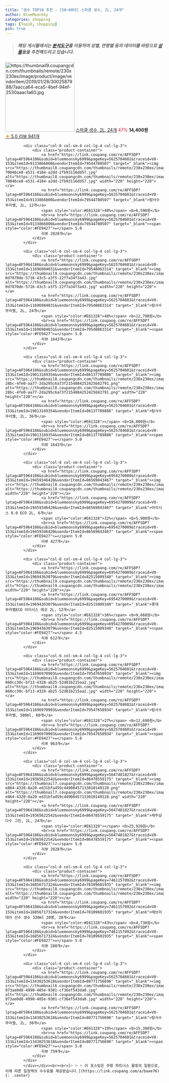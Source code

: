 ```yaml
---
title: "생수 TOP10 추천 - [50~60대] 스파클 생수, 2L, 24개"
author: BlueMoonSky
categories: shopping
tags: [Top10, shopping]
pin: true
---
```


> ##### 해당 게시물에서는 [**분석도구**](https://itemscout.io/)를 이용하여 **성별**, **연령별** 등의 데이터를 바탕으로 [**상품**](https://link.coupang.com/a/baae76)들을 추천해드리고 있습니다.
<div class="container"><div class="row">
            <div class="col-6 col-sm-4 col-lg-4 col-lg-3">
                <div class="product-container">
                    <a href="https://link.coupang.com/re/AFFSDP?lptag=AF5964186&subid=bluemoonsky6999&pageKey=1653706&traceid=V0-153&itemId=2445002&vendorItemId=70223820975" target="_blank"><img src="https://thumbnail9.coupangcdn.com/thumbnails/remote/230x230ex/image/product/image/vendoritem/2019/01/28/3002587988/7aacca64-eca5-4bef-94ef-2530aaac1a60.jpg" alt="https://thumbnail9.coupangcdn.com/thumbnails/remote/230x230ex/image/product/image/vendoritem/2019/01/28/3002587988/7aacca64-eca5-4bef-94ef-2530aaac1a60.jpg" width="220" height="220"></a>
                    <a href="https://link.coupang.com/re/AFFSDP?lptag=AF5964186&subid=bluemoonsky6999&pageKey=1653706&traceid=V0-153&itemId=2445002&vendorItemId=70223820975" target="_blank">스파클 생수, 2L, 24개</a>
                    <span style="color:#E61328">47%</span> <b>14,400원</b>
                    <br><a href="https://link.coupang.com/re/AFFSDP?lptag=AF5964186&subid=bluemoonsky6999&pageKey=1653706&traceid=V0-153&itemId=2445002&vendorItemId=70223820975" target="_blank"><span style="color:#FE9427">★</span> 5.0
                    리뷰 941개</a>
                </div>
            </div>
            
            <div class="col-6 col-sm-4 col-lg-4 col-lg-3">
                <div class="product-container">
                    <a href="https://link.coupang.com/re/AFFSDP?lptag=AF5964186&subid=bluemoonsky6999&pageKey=5625704601&traceid=V0-153&itemId=9133866800&vendorItemId=79544780507" target="_blank"><img src="https://thumbnail8.coupangcdn.com/thumbnails/remote/230x230ex/image/retail/images/9202382952942280-70046ce8-e531-4184-a2dd-2fb93116dd57.jpg" alt="https://thumbnail8.coupangcdn.com/thumbnails/remote/230x230ex/image/retail/images/9202382952942280-70046ce8-e531-4184-a2dd-2fb93116dd57.jpg" width="220" height="220"></a>
                    <a href="https://link.coupang.com/re/AFFSDP?lptag=AF5964186&subid=bluemoonsky6999&pageKey=5625704601&traceid=V0-153&itemId=9133866800&vendorItemId=79544780507" target="_blank">탐사수 무라벨, 2L, 12개</a>
                    <span style="color:#E61328">48%</span> <b>6,590원</b>
                    <br><a href="https://link.coupang.com/re/AFFSDP?lptag=AF5964186&subid=bluemoonsky6999&pageKey=5625704601&traceid=V0-153&itemId=9133866800&vendorItemId=79544780507" target="_blank"><span style="color:#FE9427">★</span> 5.0
                    리뷰 2828개</a>
                </div>
            </div>
            
            <div class="col-6 col-sm-4 col-lg-4 col-lg-3">
                <div class="product-container">
                    <a href="https://link.coupang.com/re/AFFSDP?lptag=AF5964186&subid=bluemoonsky6999&pageKey=5625704601&traceid=V0-153&itemId=11696984031&vendorItemId=79548063314" target="_blank"><img src="https://thumbnail9.coupangcdn.com/thumbnails/remote/230x230ex/image/retail/images/7609662521933713-0d7870de-5716-43c5-a3f5-22f7a34f3a43.jpg" alt="https://thumbnail9.coupangcdn.com/thumbnails/remote/230x230ex/image/retail/images/7609662521933713-0d7870de-5716-43c5-a3f5-22f7a34f3a43.jpg" width="220" height="220"></a>
                    <a href="https://link.coupang.com/re/AFFSDP?lptag=AF5964186&subid=bluemoonsky6999&pageKey=5625704601&traceid=V0-153&itemId=11696984031&vendorItemId=79548063314" target="_blank">탐사수 무라벨, 2L, 24개</a>
                    <span style="color:#E61328">48%</span> <b>12,790원</b>
                    <br><a href="https://link.coupang.com/re/AFFSDP?lptag=AF5964186&subid=bluemoonsky6999&pageKey=5625704601&traceid=V0-153&itemId=11696984031&vendorItemId=79548063314" target="_blank"><span style="color:#FE9427">★</span> 5.0
                    리뷰 1643개</a>
                </div>
            </div>
            
            <div class="col-6 col-sm-4 col-lg-4 col-lg-3">
                <div class="product-container">
                    <a href="https://link.coupang.com/re/AFFSDP?lptag=AF5964186&subid=bluemoonsky6999&pageKey=5625704601&traceid=V0-153&itemId=19013169354&vendorItemId=86137789886" target="_blank"><img src="https://thumbnail8.coupangcdn.com/thumbnails/remote/230x230ex/image/retail/images/7fdc380a-28bc-4fe0-aa77-2da295c6a73f2154884252425682791.png" alt="https://thumbnail8.coupangcdn.com/thumbnails/remote/230x230ex/image/retail/images/7fdc380a-28bc-4fe0-aa77-2da295c6a73f2154884252425682791.png" width="220" height="220"></a>
                    <a href="https://link.coupang.com/re/AFFSDP?lptag=AF5964186&subid=bluemoonsky6999&pageKey=5625704601&traceid=V0-153&itemId=19013169354&vendorItemId=86137789886" target="_blank">탐사수 무라벨, 2L, 36개</a>
                    <span style="color:#E61328"></span> <b>16,800원</b>
                    <br><a href="https://link.coupang.com/re/AFFSDP?lptag=AF5964186&subid=bluemoonsky6999&pageKey=5625704601&traceid=V0-153&itemId=19013169354&vendorItemId=86137789886" target="_blank"><span style="color:#FE9427">★</span> 5.0
                    리뷰 1643개</a>
                </div>
            </div>
            
            <div class="col-6 col-sm-4 col-lg-4 col-lg-3">
                <div class="product-container">
                    <a href="https://link.coupang.com/re/AFFSDP?lptag=AF5964186&subid=bluemoonsky6999&pageKey=6954270009&traceid=V0-153&itemId=19459346420&vendorItemId=86569843467" target="_blank"><img src="https://thumbnail8.coupangcdn.com/thumbnails/remote/230x230ex/image/vendor_inventory/193d/a20419bffc69effae4699c7606681a6706140c990d556997d8b3d2fc21a1.jpg" alt="https://thumbnail8.coupangcdn.com/thumbnails/remote/230x230ex/image/vendor_inventory/193d/a20419bffc69effae4699c7606681a6706140c990d556997d8b3d2fc21a1.jpg" width="220" height="220"></a>
                    <a href="https://link.coupang.com/re/AFFSDP?lptag=AF5964186&subid=bluemoonsky6999&pageKey=6954270009&traceid=V0-153&itemId=19459346420&vendorItemId=86569843467" target="_blank">아이시스 8.0 ECO 2L, 6개</a>
                    <span style="color:#E61328">32%</span> <b>5,900원</b>
                    <br><a href="https://link.coupang.com/re/AFFSDP?lptag=AF5964186&subid=bluemoonsky6999&pageKey=6954270009&traceid=V0-153&itemId=19459346420&vendorItemId=86569843467" target="_blank"><span style="color:#FE9427">★</span> 5.0
                    리뷰 427개</a>
                </div>
            </div>
            
            <div class="col-6 col-sm-4 col-lg-4 col-lg-3">
                <div class="product-container">
                    <a href="https://link.coupang.com/re/AFFSDP?lptag=AF5964186&subid=bluemoonsky6999&pageKey=6954270009&traceid=V0-153&itemId=19694363079&vendorItemId=82515009340" target="_blank"><img src="https://thumbnail9.coupangcdn.com/thumbnails/remote/230x230ex/image/vendor_inventory/85d9/4cdd60e13f08ce905072d245f9cec3d20a91d8a6be8b82e9707670d93be8.jpg" alt="https://thumbnail9.coupangcdn.com/thumbnails/remote/230x230ex/image/vendor_inventory/85d9/4cdd60e13f08ce905072d245f9cec3d20a91d8a6be8b82e9707670d93be8.jpg" width="220" height="220"></a>
                    <a href="https://link.coupang.com/re/AFFSDP?lptag=AF5964186&subid=bluemoonsky6999&pageKey=6954270009&traceid=V0-153&itemId=19694363079&vendorItemId=82515009340" target="_blank">롯데 무라벨ECO 아이시스 에코 2L, 12개</a>
                    <span style="color:#E61328">36%</span> <b>9,660원</b>
                    <br><a href="https://link.coupang.com/re/AFFSDP?lptag=AF5964186&subid=bluemoonsky6999&pageKey=6954270009&traceid=V0-153&itemId=19694363079&vendorItemId=82515009340" target="_blank"><span style="color:#FE9427">★</span> 4.5
                    리뷰 612개</a>
                </div>
            </div>
            
            <div class="col-6 col-sm-4 col-lg-4 col-lg-3">
                <div class="product-container">
                    <a href="https://link.coupang.com/re/AFFSDP?lptag=AF5964186&subid=bluemoonsky6999&pageKey=5625704601&traceid=V0-153&itemId=11696970903&vendorItemId=79547658934" target="_blank"><img src="https://thumbnail8.coupangcdn.com/thumbnails/remote/230x230ex/image/retail/images/8490946390630062-860cc30c-bf13-4328-ab25-52d81b215aa2.jpg" alt="https://thumbnail8.coupangcdn.com/thumbnails/remote/230x230ex/image/retail/images/8490946390630062-860cc30c-bf13-4328-ab25-52d81b215aa2.jpg" width="220" height="220"></a>
                    <a href="https://link.coupang.com/re/AFFSDP?lptag=AF5964186&subid=bluemoonsky6999&pageKey=5625704601&traceid=V0-153&itemId=11696970903&vendorItemId=79547658934" target="_blank">탐사수 무라벨, 500ml, 60개</a>
                    <span style="color:#E61328">27%</span> <b>12,690원</b>
                    <br><a href="https://link.coupang.com/re/AFFSDP?lptag=AF5964186&subid=bluemoonsky6999&pageKey=5625704601&traceid=V0-153&itemId=11696970903&vendorItemId=79547658934" target="_blank"><span style="color:#FE9427">★</span> 5.0
                    리뷰 963개</a>
                </div>
            </div>
            
            <div class="col-6 col-sm-4 col-lg-4 col-lg-3">
                <div class="product-container">
                    <a href="https://link.coupang.com/re/AFFSDP?lptag=AF5964186&subid=bluemoonsky6999&pageKey=5647481827&traceid=V0-153&itemId=19365622542&vendorItemId=86478559175" target="_blank"><img src="https://thumbnail7.coupangcdn.com/thumbnails/remote/230x230ex/image/retail/images/3219629f-e864-4320-8a20-ed31bfa459c44908457133010149128.png" alt="https://thumbnail7.coupangcdn.com/thumbnails/remote/230x230ex/image/retail/images/3219629f-e864-4320-8a20-ed31bfa459c44908457133010149128.png" width="220" height="220"></a>
                    <a href="https://link.coupang.com/re/AFFSDP?lptag=AF5964186&subid=bluemoonsky6999&pageKey=5647481827&traceid=V0-153&itemId=19365622542&vendorItemId=86478559175" target="_blank">제주삼다수 그린, 2L, 24개</a>
                    <span style="color:#E61328"></span> <b>25,920원</b>
                    <br><a href="https://link.coupang.com/re/AFFSDP?lptag=AF5964186&subid=bluemoonsky6999&pageKey=5647481827&traceid=V0-153&itemId=19365622542&vendorItemId=86478559175" target="_blank"><span style="color:#FE9427">★</span> 5.0
                    리뷰 2828개</a>
                </div>
            </div>
            
            <div class="col-6 col-sm-4 col-lg-4 col-lg-3">
                <div class="product-container">
                    <a href="https://link.coupang.com/re/AFFSDP?lptag=AF5964186&subid=bluemoonsky6999&pageKey=7461157092&traceid=V0-153&itemId=16856717324&vendorItemId=78109601935" target="_blank"><img src="https://thumbnail8.coupangcdn.com/thumbnails/remote/230x230ex/image/vendor_inventory/215c/84f7ee4d436a815ec78d6a38528d378623beeea6f6b39f132f53523fb8ae.jpg" alt="https://thumbnail8.coupangcdn.com/thumbnails/remote/230x230ex/image/vendor_inventory/215c/84f7ee4d436a815ec78d6a38528d378623beeea6f6b39f132f53523fb8ae.jpg" width="220" height="220"></a>
                    <a href="https://link.coupang.com/re/AFFSDP?lptag=AF5964186&subid=bluemoonsky6999&pageKey=7461157092&traceid=V0-153&itemId=16856717324&vendorItemId=78109601935" target="_blank">에브리데이 산수 생수 330ml 20병, 20개</a>
                    <span style="color:#E61328">43%</span> <b>4,730원</b>
                    <br><a href="https://link.coupang.com/re/AFFSDP?lptag=AF5964186&subid=bluemoonsky6999&pageKey=7461157092&traceid=V0-153&itemId=16856717324&vendorItemId=78109601935" target="_blank"><span style="color:#FE9427">★</span> 5.0
                    리뷰 280개</a>
                </div>
            </div>
            
            <div class="col-6 col-sm-4 col-lg-4 col-lg-3">
                <div class="product-container">
                    <a href="https://link.coupang.com/re/AFFSDP?lptag=AF5964186&subid=bluemoonsky6999&pageKey=5625704601&traceid=V0-153&itemId=13430253618&vendorItemId=80771756696" target="_blank"><img src="https://thumbnail6.coupangcdn.com/thumbnails/remote/230x230ex/image/retail/images/1299257297593781-973ae0d8-4990-405e-9301-cf36ef543da0.jpg" alt="https://thumbnail6.coupangcdn.com/thumbnails/remote/230x230ex/image/retail/images/1299257297593781-973ae0d8-4990-405e-9301-cf36ef543da0.jpg" width="220" height="220"></a>
                    <a href="https://link.coupang.com/re/AFFSDP?lptag=AF5964186&subid=bluemoonsky6999&pageKey=5625704601&traceid=V0-153&itemId=13430253618&vendorItemId=80771756696" target="_blank">탐사수 무라벨, 2L, 30개</a>
                    <span style="color:#E61328">19%</span> <b>15,390원</b>
                    <br><a href="https://link.coupang.com/re/AFFSDP?lptag=AF5964186&subid=bluemoonsky6999&pageKey=5625704601&traceid=V0-153&itemId=13430253618&vendorItemId=80771756696" target="_blank"><span style="color:#FE9427">★</span> 5.0
                    리뷰 759개</a>
                </div>
            </div>
            </div></div><br><br>[💦 💦 💦 이 포스팅은 쿠팡 파트너스 활동의 일환으로, 이에 따른 일정액의 수수료를 제공받습니다.](https://link.coupang.com/a/baae76){: .center}